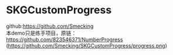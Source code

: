 # SKGCustomProgress

github:https://github.com/Smecking
</br>
本demo只是练手项目，原链：https://github.com/823546371/NumberProgress
</br>
(https://github.com/Smecking/SKGCustomProgress/progress.png)